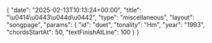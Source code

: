 {
    "date": "2025-02-13T10:13:24+00:00",
    "title": "\u0414\u0443\u044d\u0442",
    "type": "miscellaneous",
    "layout": "songpage",
    "params": {
        "id": "duet",
        "tonality": "Hm",
        "year": "1993",
        "chordsStartAt": 50,
        "textFinishAtLine": 100
    }
}